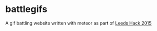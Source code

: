 # battlegifs

A gif battling website written with meteor as part of [Leeds Hack 2015](http://leedshack.org/)